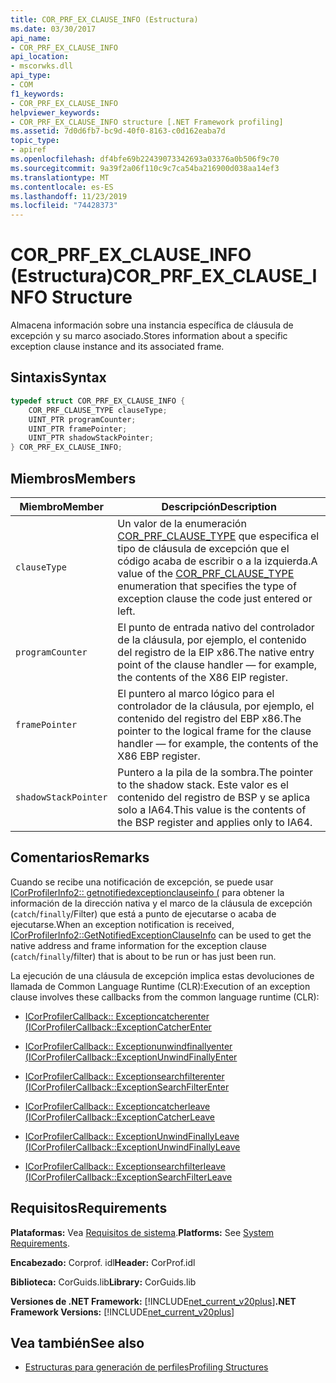 ```yaml
---
title: COR_PRF_EX_CLAUSE_INFO (Estructura)
ms.date: 03/30/2017
api_name:
- COR_PRF_EX_CLAUSE_INFO
api_location:
- mscorwks.dll
api_type:
- COM
f1_keywords:
- COR_PRF_EX_CLAUSE_INFO
helpviewer_keywords:
- COR_PRF_EX_CLAUSE_INFO structure [.NET Framework profiling]
ms.assetid: 7d0d6fb7-bc9d-40f0-8163-c0d162eaba7d
topic_type:
- apiref
ms.openlocfilehash: df4bfe69b22439073342693a03376a0b506f9c70
ms.sourcegitcommit: 9a39f2a06f110c9c7ca54ba216900d038aa14ef3
ms.translationtype: MT
ms.contentlocale: es-ES
ms.lasthandoff: 11/23/2019
ms.locfileid: "74428373"
---
```

# <a name="cor_prf_ex_clause_info-structure"></a><span data-ttu-id="2561b-102">COR_PRF_EX_CLAUSE_INFO (Estructura)</span><span class="sxs-lookup"><span data-stu-id="2561b-102">COR_PRF_EX_CLAUSE_INFO Structure</span></span>
<span data-ttu-id="2561b-103">Almacena información sobre una instancia específica de cláusula de excepción y su marco asociado.</span><span class="sxs-lookup"><span data-stu-id="2561b-103">Stores information about a specific exception clause instance and its associated frame.</span></span>  
  
## <a name="syntax"></a><span data-ttu-id="2561b-104">Sintaxis</span><span class="sxs-lookup"><span data-stu-id="2561b-104">Syntax</span></span>  
  
```cpp  
typedef struct COR_PRF_EX_CLAUSE_INFO {  
    COR_PRF_CLAUSE_TYPE clauseType;  
    UINT_PTR programCounter;  
    UINT_PTR framePointer;  
    UINT_PTR shadowStackPointer;  
} COR_PRF_EX_CLAUSE_INFO;  
```  
  
## <a name="members"></a><span data-ttu-id="2561b-105">Miembros</span><span class="sxs-lookup"><span data-stu-id="2561b-105">Members</span></span>  
  
|<span data-ttu-id="2561b-106">Miembro</span><span class="sxs-lookup"><span data-stu-id="2561b-106">Member</span></span>|<span data-ttu-id="2561b-107">Descripción</span><span class="sxs-lookup"><span data-stu-id="2561b-107">Description</span></span>|  
|------------|-----------------|  
|`clauseType`|<span data-ttu-id="2561b-108">Un valor de la enumeración [COR_PRF_CLAUSE_TYPE](../../../../docs/framework/unmanaged-api/profiling/cor-prf-clause-type-enumeration.md) que especifica el tipo de cláusula de excepción que el código acaba de escribir o a la izquierda.</span><span class="sxs-lookup"><span data-stu-id="2561b-108">A value of the [COR_PRF_CLAUSE_TYPE](../../../../docs/framework/unmanaged-api/profiling/cor-prf-clause-type-enumeration.md) enumeration that specifies the type of exception clause the code just entered or left.</span></span>|  
|`programCounter`|<span data-ttu-id="2561b-109">El punto de entrada nativo del controlador de la cláusula, por ejemplo, el contenido del registro de la EIP x86.</span><span class="sxs-lookup"><span data-stu-id="2561b-109">The native entry point of the clause handler — for example, the contents of the X86 EIP register.</span></span>|  
|`framePointer`|<span data-ttu-id="2561b-110">El puntero al marco lógico para el controlador de la cláusula, por ejemplo, el contenido del registro del EBP x86.</span><span class="sxs-lookup"><span data-stu-id="2561b-110">The pointer to the logical frame for the clause handler — for example, the contents of the X86 EBP register.</span></span>|  
|`shadowStackPointer`|<span data-ttu-id="2561b-111">Puntero a la pila de la sombra.</span><span class="sxs-lookup"><span data-stu-id="2561b-111">The pointer to the shadow stack.</span></span> <span data-ttu-id="2561b-112">Este valor es el contenido del registro de BSP y se aplica solo a IA64.</span><span class="sxs-lookup"><span data-stu-id="2561b-112">This value is the contents of the BSP register and applies only to IA64.</span></span>|  
  
## <a name="remarks"></a><span data-ttu-id="2561b-113">Comentarios</span><span class="sxs-lookup"><span data-stu-id="2561b-113">Remarks</span></span>  
 <span data-ttu-id="2561b-114">Cuando se recibe una notificación de excepción, se puede usar [ICorProfilerInfo2:: getnotifiedexceptionclauseinfo (](../../../../docs/framework/unmanaged-api/profiling/icorprofilerinfo2-getnotifiedexceptionclauseinfo-method.md) para obtener la información de la dirección nativa y el marco de la cláusula de excepción (`catch`/`finally`/Filter) que está a punto de ejecutarse o acaba de ejecutarse.</span><span class="sxs-lookup"><span data-stu-id="2561b-114">When an exception notification is received, [ICorProfilerInfo2::GetNotifiedExceptionClauseInfo](../../../../docs/framework/unmanaged-api/profiling/icorprofilerinfo2-getnotifiedexceptionclauseinfo-method.md) can be used to get the native address and frame information for the exception clause (`catch`/`finally`/filter) that is about to be run or has just been run.</span></span>  
  
 <span data-ttu-id="2561b-115">La ejecución de una cláusula de excepción implica estas devoluciones de llamada de Common Language Runtime (CLR):</span><span class="sxs-lookup"><span data-stu-id="2561b-115">Execution of an exception clause involves these callbacks from the common language runtime (CLR):</span></span>  
  
- [<span data-ttu-id="2561b-116">ICorProfilerCallback:: Exceptioncatcherenter (</span><span class="sxs-lookup"><span data-stu-id="2561b-116">ICorProfilerCallback::ExceptionCatcherEnter</span></span>](../../../../docs/framework/unmanaged-api/profiling/icorprofilercallback-exceptioncatcherenter-method.md)  
  
- [<span data-ttu-id="2561b-117">ICorProfilerCallback:: Exceptionunwindfinallyenter (</span><span class="sxs-lookup"><span data-stu-id="2561b-117">ICorProfilerCallback::ExceptionUnwindFinallyEnter</span></span>](../../../../docs/framework/unmanaged-api/profiling/icorprofilercallback-exceptionunwindfinallyenter-method.md)  
  
- [<span data-ttu-id="2561b-118">ICorProfilerCallback:: Exceptionsearchfilterenter (</span><span class="sxs-lookup"><span data-stu-id="2561b-118">ICorProfilerCallback::ExceptionSearchFilterEnter</span></span>](../../../../docs/framework/unmanaged-api/profiling/icorprofilercallback-exceptionsearchfilterenter-method.md)  
  
- [<span data-ttu-id="2561b-119">ICorProfilerCallback:: Exceptioncatcherleave (</span><span class="sxs-lookup"><span data-stu-id="2561b-119">ICorProfilerCallback::ExceptionCatcherLeave</span></span>](../../../../docs/framework/unmanaged-api/profiling/icorprofilercallback-exceptioncatcherleave-method.md)  
  
- [<span data-ttu-id="2561b-120">ICorProfilerCallback:: ExceptionUnwindFinallyLeave (</span><span class="sxs-lookup"><span data-stu-id="2561b-120">ICorProfilerCallback::ExceptionUnwindFinallyLeave</span></span>](../../../../docs/framework/unmanaged-api/profiling/icorprofilercallback-exceptionunwindfinallyleave-method.md)  
  
- [<span data-ttu-id="2561b-121">ICorProfilerCallback:: Exceptionsearchfilterleave (</span><span class="sxs-lookup"><span data-stu-id="2561b-121">ICorProfilerCallback::ExceptionSearchFilterLeave</span></span>](../../../../docs/framework/unmanaged-api/profiling/icorprofilercallback-exceptionsearchfilterleave-method.md)  
  
## <a name="requirements"></a><span data-ttu-id="2561b-122">Requisitos</span><span class="sxs-lookup"><span data-stu-id="2561b-122">Requirements</span></span>  
 <span data-ttu-id="2561b-123">**Plataformas:** Vea [Requisitos de sistema](../../../../docs/framework/get-started/system-requirements.md).</span><span class="sxs-lookup"><span data-stu-id="2561b-123">**Platforms:** See [System Requirements](../../../../docs/framework/get-started/system-requirements.md).</span></span>  
  
 <span data-ttu-id="2561b-124">**Encabezado:** Corprof. idl</span><span class="sxs-lookup"><span data-stu-id="2561b-124">**Header:** CorProf.idl</span></span>  
  
 <span data-ttu-id="2561b-125">**Biblioteca:** CorGuids.lib</span><span class="sxs-lookup"><span data-stu-id="2561b-125">**Library:** CorGuids.lib</span></span>  
  
 <span data-ttu-id="2561b-126">**Versiones de .NET Framework:** [!INCLUDE[net_current_v20plus](../../../../includes/net-current-v20plus-md.md)]</span><span class="sxs-lookup"><span data-stu-id="2561b-126">**.NET Framework Versions:** [!INCLUDE[net_current_v20plus](../../../../includes/net-current-v20plus-md.md)]</span></span>  
  
## <a name="see-also"></a><span data-ttu-id="2561b-127">Vea también</span><span class="sxs-lookup"><span data-stu-id="2561b-127">See also</span></span>

- [<span data-ttu-id="2561b-128">Estructuras para generación de perfiles</span><span class="sxs-lookup"><span data-stu-id="2561b-128">Profiling Structures</span></span>](../../../../docs/framework/unmanaged-api/profiling/profiling-structures.md)
